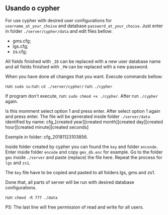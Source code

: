 ## Usando o cypher

For use cypher with desired user configurations for `username_at_your_choise` and database `password_at_your_choise`. Just enter in folder `./server/cypher/data` and edit files bellow:

- gms.cfg;
- lgs.cfg;
- zs.cfg;

All fields finished with `_ID` can be replaced with a new user database name and all fields finished with `_PW` can be replaced with a new password.

When you have done all changes that you want. Execute commands bellow:

run: `sudo su`
run: `cd ./server/cypher/`
run: `./cypher`

If program don't execute, run: `sudo chmod +x ./cypher`. After run `./cypher` again. 

Is this momment select option 1 and press enter. After select option 1 again and press enter. The file will be generated inside folder `./server/data` identified by name: cfg_[created year][created month][created day][created hour][created minute][created seconds]

Exemple in folder: cfg_20181123103856. 

Inside folder created by cypher you can found the `key` and folder `enconde`. Enter inside folder `encode` and copy `gms_db.enc` for example. Go to the folder `gms` inside `./server` and paste (replace) the file here. Repeat the process for `lgs` and `zs1`.

The `key` file have to be copied and pasted to all folders lgs, gms and zs1.

Done that, all parts of server will be run with desired database configurations.

run: `chmod -R 777 ./data`

PS: The last line will free permission of read and write for all users.